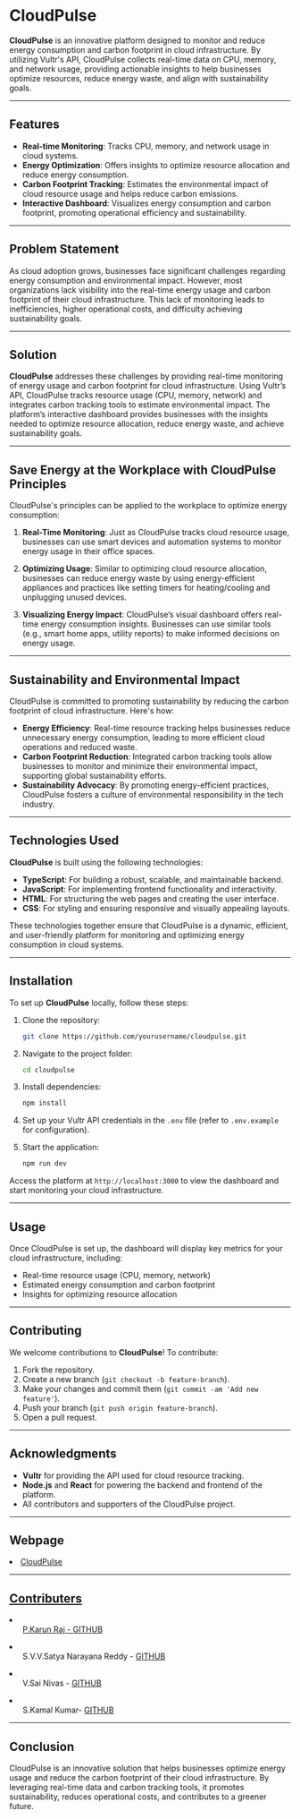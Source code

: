 # CloudPulse

**CloudPulse** is an innovative platform designed to monitor and reduce energy consumption and carbon footprint in cloud infrastructure. By utilizing Vultr's API, CloudPulse collects real-time data on CPU, memory, and network usage, providing actionable insights to help businesses optimize resources, reduce energy waste, and align with sustainability goals.

---

## Features
- **Real-time Monitoring**: Tracks CPU, memory, and network usage in cloud systems.
- **Energy Optimization**: Offers insights to optimize resource allocation and reduce energy consumption.
- **Carbon Footprint Tracking**: Estimates the environmental impact of cloud resource usage and helps reduce carbon emissions.
- **Interactive Dashboard**: Visualizes energy consumption and carbon footprint, promoting operational efficiency and sustainability.

---

## Problem Statement

As cloud adoption grows, businesses face significant challenges regarding energy consumption and environmental impact. However, most organizations lack visibility into the real-time energy usage and carbon footprint of their cloud infrastructure. This lack of monitoring leads to inefficiencies, higher operational costs, and difficulty achieving sustainability goals.

---

## Solution

**CloudPulse** addresses these challenges by providing real-time monitoring of energy usage and carbon footprint for cloud infrastructure. Using Vultr’s API, CloudPulse tracks resource usage (CPU, memory, network) and integrates carbon tracking tools to estimate environmental impact. The platform’s interactive dashboard provides businesses with the insights needed to optimize resource allocation, reduce energy waste, and achieve sustainability goals.

---

## Save Energy at the Workplace with CloudPulse Principles

CloudPulse's principles can be applied to the workplace to optimize energy consumption:

1. **Real-Time Monitoring**: Just as CloudPulse tracks cloud resource usage, businesses can use smart devices and automation systems to monitor energy usage in their office spaces.
   
2. **Optimizing Usage**: Similar to optimizing cloud resource allocation, businesses can reduce energy waste by using energy-efficient appliances and practices like setting timers for heating/cooling and unplugging unused devices.

3. **Visualizing Energy Impact**: CloudPulse’s visual dashboard offers real-time energy consumption insights. Businesses can use similar tools (e.g., smart home apps, utility reports) to make informed decisions on energy usage.

---

## Sustainability and Environmental Impact

CloudPulse is committed to promoting sustainability by reducing the carbon footprint of cloud infrastructure. Here's how:

- **Energy Efficiency**: Real-time resource tracking helps businesses reduce unnecessary energy consumption, leading to more efficient cloud operations and reduced waste.
- **Carbon Footprint Reduction**: Integrated carbon tracking tools allow businesses to monitor and minimize their environmental impact, supporting global sustainability efforts.
- **Sustainability Advocacy**: By promoting energy-efficient practices, CloudPulse fosters a culture of environmental responsibility in the tech industry.

---

## Technologies Used

**CloudPulse** is built using the following technologies:

- **TypeScript**: For building a robust, scalable, and maintainable backend.
- **JavaScript**: For implementing frontend functionality and interactivity.
- **HTML**: For structuring the web pages and creating the user interface.
- **CSS**: For styling and ensuring responsive and visually appealing layouts.

These technologies together ensure that CloudPulse is a dynamic, efficient, and user-friendly platform for monitoring and optimizing energy consumption in cloud systems.

---

## Installation

To set up **CloudPulse** locally, follow these steps:

1. Clone the repository:
    ```bash
    git clone https://github.com/yourusername/cloudpulse.git
    ```

2. Navigate to the project folder:
    ```bash
    cd cloudpulse
    ```

3. Install dependencies:
    ```bash
    npm install
    ```

4. Set up your Vultr API credentials in the `.env` file (refer to `.env.example` for configuration).

5. Start the application:
    ```bash
    npm run dev
    ```

Access the platform at `http://localhost:3000` to view the dashboard and start monitoring your cloud infrastructure.

---

## Usage

Once CloudPulse is set up, the dashboard will display key metrics for your cloud infrastructure, including:

- Real-time resource usage (CPU, memory, network)
- Estimated energy consumption and carbon footprint
- Insights for optimizing resource allocation

---

## Contributing

We welcome contributions to **CloudPulse**! To contribute:

1. Fork the repository.
2. Create a new branch (`git checkout -b feature-branch`).
3. Make your changes and commit them (`git commit -am 'Add new feature'`).
4. Push your branch (`git push origin feature-branch`).
5. Open a pull request.

---


## Acknowledgments

- **Vultr** for providing the API used for cloud resource tracking.
- **Node.js** and **React** for powering the backend and frontend of the platform.
- All contributors and supporters of the CloudPulse project.

---
## Webpage

<li><a href="">CloudPulse</li>

---
## Contributers
 <li>
    <ul>P.Karun Raj - <a href="https://github.com/karunraj07">GITHUB</a></ul></li>
  <li>
    <ul>S.V.V.Satya Narayana Reddy - <a href="https://github.com/sudheerreddysabbella">GITHUB</a></ul></li>
  <li>
    <ul>V.Sai Nivas - <a href="https://github.com/sainivasvinnakota">GITHUB</a></ul></li>
  <li>
    <ul>S.Kamal Kumar- <a href="https://github.com/kamalsivuku">GITHUB</a></ul></li>
    
---

## Conclusion

CloudPulse is an innovative solution that helps businesses optimize energy usage and reduce the carbon footprint of their cloud infrastructure. By leveraging real-time data and carbon tracking tools, it promotes sustainability, reduces operational costs, and contributes to a greener future.
